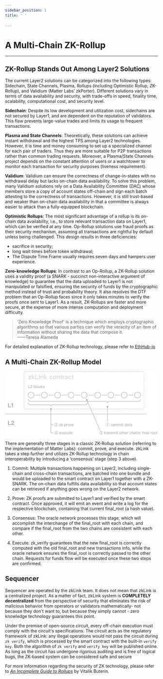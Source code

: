 ```yaml
---
sidebar_position: 1
title: ' '

---
```


# A Multi-Chain ZK-Rollup
---
## ZK-Rollup Stands Out Among Layer2 Solutions
The current Layer2 solutions can be categorized into the following types: Sidechain, State Channels, Plasma, Rollups (including Optimistic Rollup, ZK-Rollup), and Validium (Matter Labs’ zkPorter). Different solutions vary in terms of data availability and security, with trade-offs in speed, finality time, scalability, computational cost, and security level.

**Sidechain**: Despite its low development and utilization cost, sidechains are not secured by Layer1, and are dependent on the reputation of validators. This flaw prevents large-value trades and limits its usage to frequent transactions.

**Plasma and State Channels**: Theoretically, these solutions can achieve instant withdrawal and the highest TPS among Layer2 technologies. However, it is time and money consuming to set up a specialized channel for each pair of traders. Thus they are more suitable for P2P transactions rather than common trading requests. Moreover, a Plasma/State Channels project depends on the constant attention of users or a watchtower to monitor each transaction for security purposes (liveness requirement).

**Validium**: Validium can ensure the correctness of change-in-states with no withdrawal delay but lacks on-chain data availability. To solve this problem, many Validium solutions rely on a Data Availability Committee (DAC) whose members store a copy of account states off-chain and sign each batch attesting to the correctness of transactions. However, it is still trust-based and weaker than on-chain data availability in that a committee is always easier to attack than a fully-equipped blockchain.

**Optimistic Rollups**: The most significant advantage of a rollup is its on-chain data availability, i.e., to store relevant transaction data on Layer1, which can be verified at any time. Op-Rollup solutions use fraud proofs as their security mechanism, assuming all transactions are rightful by default unless being challenged. This design results in three deficiencies:
- sacrifice in security;
- long wait times before token withdrawal;
- The Dispute Time Frame usually requires seven days and hampers user experience.

**Zero-knowledge Rollups**: In contrast to an Op-Rollup, a ZK-Rollup solution uses a validity proof (a SNARK - succinct non-interactive argument of knowledge) to guarantee that the data uploaded to Layer1 is not manipulated or falsified, ensuring the security of funds by the cryptographic method instead of trust and probability theory. It also resolves the DTF problem that an Op-Rollup faces since it only takes minutes to verify the proofs once sent to Layer1. As a result, ZK-Rollups are faster and more secure, at the expense of more intense computation and deployment difficulty.

> ‘Zero Knowledge Proof’ is a technique which employs cryptographic algorithms so that various parties can verify the veracity of an item of information without sharing the data that compose it.  
——Teresa Alameda

For detailed explanation of ZK-Rollup technology, please refer to [EthHub-io](https://docs.ethhub.io/ethereum-roadmap/layer-2-scaling/zk-rollups/)


## A Multi-Chain ZK-Rollup Model

![Contract](../../static/img/tech/offchain.png)

There are generally three stages in a classic ZK-Rollup solution (referring to the implementation of Matter Labs): commit, prove, and execute. zkLink takes a step further and utilizes ZK-Rollup technology in chain interoperability by introducing a ‘consensus’ stage (step 3 above).

1. <span className="highlight">Commit</span>: Multiple transactions happening on Layer2, including single-chain and cross-chain transactions, are batched into one bundle and would be uploaded to the smart contract on Layer1 together with a ZK-SNARK. The on-chain data fulfills data availability so that account states can be retrieved if anything goes wrong on the Layer2 network.

2. <span className="highlight">Prove</span>: ZK proofs are submitted to Layer1 and verified by the smart contract. Once approved, it will emit an event and write a log for the respective blockchain, containing that current final_root (a hash value).

3. <span className="highlight">Consensus</span>: The oracle network processes this stage, which will accomplish the interchange of the final_root with each chain, and compare if the final_root from the two chains are consistent with each other.

4. <span className="highlight">Execute</span>: zk_verify guarantees that the new final_root is correctly computed with the old final_root and new transactions info, while the oracle network ensures the final_root is correctly passed to the other chain. Requests for funds flow will be executed once these two steps are confirmed.


## Sequencer
Sequencer are operated by the zkLink team. It does not mean that zkLink is a centralized project. As a matter of fact, zkLink system is **COMPLETELY decentralized** from the perspective of security that eliminates the risk of malicious behavior from operators or validators mathematically- not because they don't want to, but because they simply cannot - zero knowledge technology guarantees this point.

Under the premise of open-source circuit, every off-chain execution must comply with the circuit's specifications. The circuit acts as the regulatory framework of zkLink: any illegal operations would not pass the circuit during `zk verify`, which is processed by the smart contract with the built-in `verify key`. Both the algorithm of `zk verify` and `verify key` will be published online. As long as the circuit has undergone rigorous auditing and is free of logical bugs, the ZK-based system can be considered safe and secure

For more information regarding the security of ZK technology, please refer to  [*An Incomplete Guide to Rollups*](https://vitalik.ca/general/2021/01/05/rollup.html) by Vitalik Buterin.
